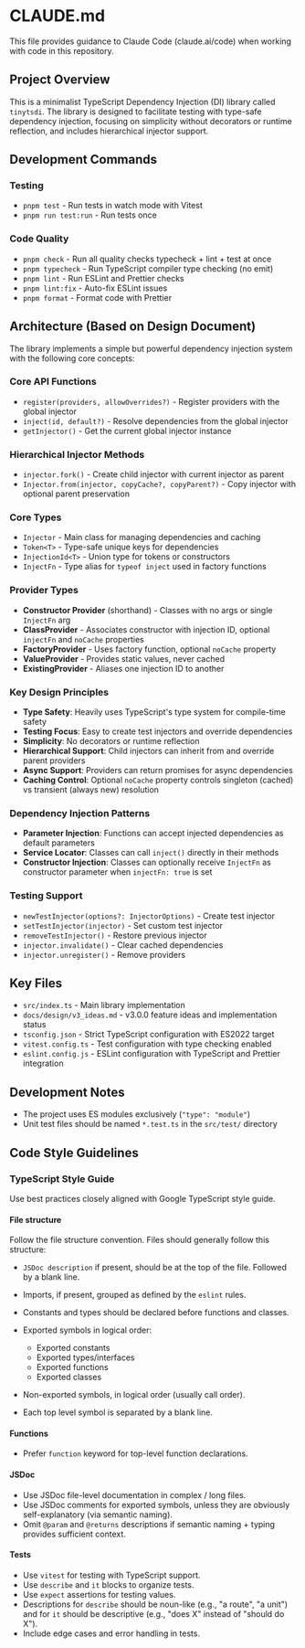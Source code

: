# CLAUDE.md

This file provides guidance to Claude Code (claude.ai/code) when working with code in this
repository.

## Project Overview

This is a minimalist TypeScript Dependency Injection (DI) library called `tinytsdi`. The library is
designed to facilitate testing with type-safe dependency injection, focusing on simplicity without
decorators or runtime reflection, and includes hierarchical injector support.

## Development Commands

### Testing

- `pnpm test` - Run tests in watch mode with Vitest
- `pnpm run test:run` - Run tests once

### Code Quality

- `pnpm check` - Run all quality checks typecheck + lint + test at once
- `pnpm typecheck` - Run TypeScript compiler type checking (no emit)
- `pnpm lint` - Run ESLint and Prettier checks
- `pnpm lint:fix` - Auto-fix ESLint issues
- `pnpm format` - Format code with Prettier

## Architecture (Based on Design Document)

The library implements a simple but powerful dependency injection system with the following core
concepts:

### Core API Functions

- `register(providers, allowOverrides?)` - Register providers with the global injector
- `inject(id, default?)` - Resolve dependencies from the global injector
- `getInjector()` - Get the current global injector instance

### Hierarchical Injector Methods

- `injector.fork()` - Create child injector with current injector as parent
- `Injector.from(injector, copyCache?, copyParent?)` - Copy injector with optional parent
  preservation

### Core Types

- `Injector` - Main class for managing dependencies and caching
- `Token<T>` - Type-safe unique keys for dependencies
- `InjectionId<T>` - Union type for tokens or constructors
- `InjectFn` - Type alias for `typeof inject` used in factory functions

### Provider Types

- **Constructor Provider** (shorthand) - Classes with no args or single `InjectFn` arg
- **ClassProvider<T>** - Associates constructor with injection ID, optional `injectFn` and `noCache`
  properties
- **FactoryProvider<T>** - Uses factory function, optional `noCache` property
- **ValueProvider<T>** - Provides static values, never cached
- **ExistingProvider<T>** - Aliases one injection ID to another

### Key Design Principles

- **Type Safety**: Heavily uses TypeScript's type system for compile-time safety
- **Testing Focus**: Easy to create test injectors and override dependencies
- **Simplicity**: No decorators or runtime reflection
- **Hierarchical Support**: Child injectors can inherit from and override parent providers
- **Async Support**: Providers can return promises for async dependencies
- **Caching Control**: Optional `noCache` property controls singleton (cached) vs transient (always
  new) resolution

### Dependency Injection Patterns

- **Parameter Injection**: Functions can accept injected dependencies as default parameters
- **Service Locator**: Classes can call `inject()` directly in their methods
- **Constructor Injection**: Classes can optionally receive `InjectFn` as constructor parameter when
  `injectFn: true` is set

### Testing Support

- `newTestInjector(options?: InjectorOptions)` - Create test injector
- `setTestInjector(injector)` - Set custom test injector
- `removeTestInjector()` - Restore previous injector
- `injector.invalidate()` - Clear cached dependencies
- `injector.unregister()` - Remove providers

## Key Files

- `src/index.ts` - Main library implementation
- `docs/design/v3_ideas.md` - v3.0.0 feature ideas and implementation status
- `tsconfig.json` - Strict TypeScript configuration with ES2022 target
- `vitest.config.ts` - Test configuration with type checking enabled
- `eslint.config.js` - ESLint configuration with TypeScript and Prettier integration

## Development Notes

- The project uses ES modules exclusively (`"type": "module"`)
- Unit test files should be named `*.test.ts` in the `src/test/` directory

## Code Style Guidelines

### TypeScript Style Guide

Use best practices closely aligned with Google TypeScript style guide.

#### File structure

Follow the file structure convention. Files should generally follow this structure:

- `JSDoc description` if present, should be at the top of the file. Followed by a blank line.

- Imports, if present, grouped as defined by the `eslint` rules.

- Constants and types should be declared before functions and classes.

- Exported symbols in logical order:
  - Exported constants
  - Exported types/interfaces
  - Exported functions
  - Exported classes

- Non-exported symbols, in logical order (usually call order).

- Each top level symbol is separated by a blank line.

#### Functions

- Prefer `function` keyword for top-level function declarations.

#### JSDoc

- Use JSDoc file-level documentation in complex / long files.
- Use JSDoc comments for exported symbols, unless they are obviously self-explanatory (via semantic
  naming).
- Omit `@param` and `@returns` descriptions if semantic naming + typing provides sufficient context.

#### Tests

- Use `vitest` for testing with TypeScript support.
- Use `describe` and `it` blocks to organize tests.
- Use `expect` assertions for testing values.
- Descriptions for `describe` should be noun-like (e.g., "a route", "a unit") and for `it` should be
  descriptive (e.g., "does X" instead of "should do X").
- Include edge cases and error handling in tests.
